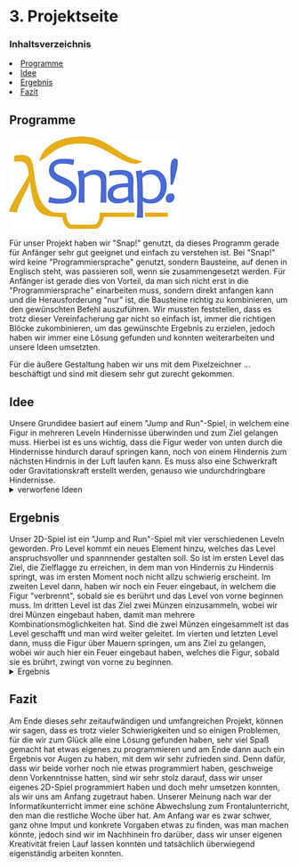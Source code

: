 <h1 id="Projektseite">

<h1 id="kapitel3">3. Projektseite</h1>
  
### Inhaltsverzeichnis
<li><a href="#kapitel3.1">Programme</a></h2></li>
<li><a href="#kapitel3.2">Idee</a></h2></li>
<li><a href="#kapitel3.3">Ergebnis</a></h2></li>
<li><a href="#kapitel3.4">Fazit</a></h2></li>
  
<h2 id="kapitel3.1">Programme</h2>

![logo snap](Bilder/logo_snap.png "Logo Snap")

Für unser Projekt haben wir "Snap!" genutzt, da dieses Programm gerade für Anfänger sehr gut geeignet und einfach zu verstehen ist. Bei "Snap!" wird keine "Programmiersprache" genutzt, sondern Bausteine, auf denen in Englisch steht, was passieren soll, wenn sie zusammengesetzt werden. Für Anfänger ist gerade dies von Vorteil, da man sich nicht erst in die "Programmiersprache" einarbeiten muss, sondern direkt anfangen kann und die Herausforderung "nur" ist, die Bausteine richtig zu kombinieren, um den gewünschten Befehl auszuführen. Wir mussten feststellen, dass es trotz dieser Vereinfacherung gar nicht so einfach ist, immer die richtigen Blöcke zukombinieren, um das gewünschte Ergebnis zu erzielen, jedoch haben wir immer eine Lösung gefunden und konnten weiterarbeiten und unsere Ideen umsetzten.

Für die äußere Gestaltung haben wir uns mit dem Pixelzeichner ... beschäftigt und sind mit diesem sehr gut zurecht gekommen.

<h2 id="kapitel3.2">Idee</h2>
Unsere Grundidee basiert auf einem "Jump and Run"-Spiel, in welchem eine Figur in mehreren Leveln Hindernisse überwinden und zum Ziel gelangen muss. Hierbei ist es uns wichtig, dass die Figur weder von unten durch die Hindernisse hindurch darauf springen kann, noch von einem Hindernis zum nächsten Hindrnis in der Luft laufen kann. Es muss also eine Schwerkraft oder Gravitationskraft erstellt werden, genauso wie undurchdringbare Hindernisse.

<details id="Link"><summary>verworfene Ideen</summary>
  
- 2D-Spiel: Labyrinth -> Tierpaare müssen sich gegenseitig finden 

- 2D-Spiel: Irrgarten -> farbige Kugel müssen durch ein Wirrwarr von Wegen den richtigen Weg in das Rohr ihrer eigenen Farbe finden
</details>

<h2 id="kapitel3.3">Ergebnis</h2>
Unser 2D-Spiel ist ein "Jump and Run"-Spiel mit vier verschiedenen Leveln geworden. Pro Level kommt ein neues Element hinzu, welches das Level anspruchsvoller und spannnender gestalten soll.
So ist im ersten Level das Ziel, die Zielflagge zu erreichen, in dem man von Hindernis zu Hindernis springt, was im ersten Moment noch nicht allzu schwierig erscheint. Im zweiten Level dann, haben wir noch ein Feuer eingebaut, in welchem die Figur "verbrennt", sobald sie es berührt und das Level von vorne beginnen muss. Im dritten Level ist das Ziel zwei Münzen einzusammeln, wobei wir drei Münzen eingebaut haben, damit man mehrere Kombinationsmöglichkeiten hat. Sind die zwei Münzen eingesammelt ist das Level geschafft und man wird weiter geleitet. Im vierten und letzten Level dann, muss die Figur über Mauern springen, um ans Ziel zu gelangen, wobei wir auch hier ein Feuer eingebaut haben, welches die Figur, sobald sie es brührt, zwingt von vorne zu beginnen.

<details id="Link"><summary>Ergebnis</summary>

Programmierung allgemeiner Befehle

![Screenshot Snap](Bilder/screenshot_snap_41.png "Screenshot Snap")
![Screenshot Snap](Bilder/screenshot_snap_45.png "Screenshot Snap")
  
![Screenshot Snap](Bilder/screenshot_snap_23.png "Screenshot Snap")

Programmierung Level 1

![Screenshot Snap](Bilder/screenshot_snap_42.png "Screenshot Snap")
![Screenshot Snap](Bilder/screenshot_snap_22.png "Screenshot Snap")

Programmierung Level 2

![Screenshot Snap](Bilder/screenshot_snap_43.png "Screenshot Snap")
![Screenshot Snap](Bilder/screenshot_snap_25.png "Screenshot Snap")

Programmierung Level 3

![Screenshot Snap](Bilder/screenshot_snap_44.png "Screenshot Snap")
![Screenshot Snap](Bilder/screenshot_snap_46.png "Screenshot Snap")
![Screenshot Snap](Bilder/screenshot_snap_47.png "Screenshot Snap")

Programmierung Level 4

![Screenshot Snap](Bilder/screenshot_snap_38.png "Screenshot Snap")
![Screenshot Snap](Bilder/screenshot_snap_39.png "Screenshot Snap")
![Screenshot Snap](Bilder/screenshot_snap_40.png "Screenshot Snap")
</details>

<h2 id="kapitel3.4">Fazit</h2>
Am Ende dieses sehr zeitaufwändigen und umfangreichen Projekt, können wir sagen, dass es trotz vieler Schwierigkeiten und so einigen Problemen, für die wir zum Glück alle eine Lösung gefunden haben, sehr viel Spaß gemacht hat etwas eigenes zu programmieren und am Ende dann auch ein Ergebnis vor Augen zu haben, mit dem wir sehr zufrieden sind. Denn dafür, dass wir beide vorher noch nie etwas programmiert haben, geschweige denn Vorkenntnisse hatten, sind wir sehr stolz darauf, dass wir unser eigenes 2D-Spiel programmiert haben und doch mehr umsetzen konnten, als wir uns am Anfang zugetraut haben.
Unserer Meinung nach war der Informatikunterricht immer eine schöne Abwechslung zum Frontalunterricht, den man die restliche Woche über hat. Am Anfang war es zwar schwer, ganz ohne Imput und konkrete Vorgaben etwas zu finden, was man machen könnte, jedoch sind wir im Nachhinein fro darüber, dass wir unser eigenen Kreativität freien Lauf lassen konnten und tatsächlich überwiegend eigenständig arbeiten konnten. 
